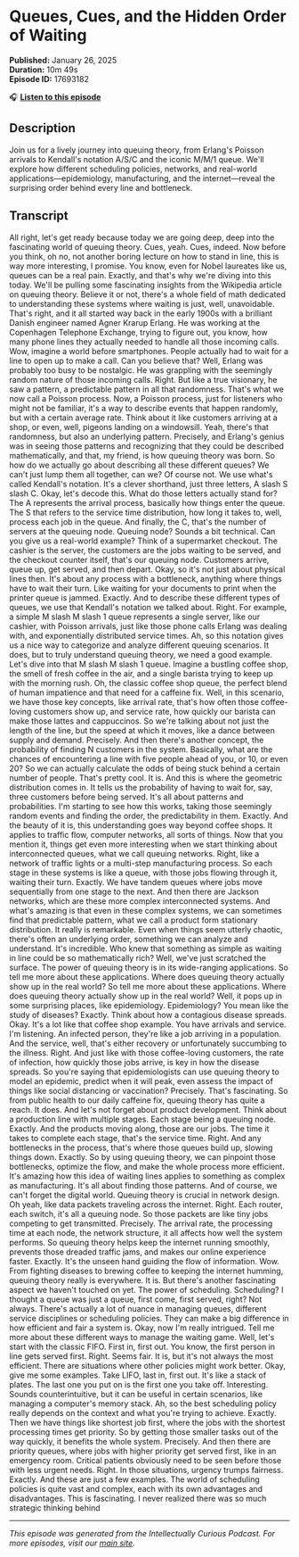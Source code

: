 # Queues, Cues, and the Hidden Order of Waiting

**Published:** January 26, 2025  
**Duration:** 10m 49s  
**Episode ID:** 17693182

🎧 **[Listen to this episode](https://intellectuallycurious.buzzsprout.com/2529712/episodes/17693182-queues-cues-and-the-hidden-order-of-waiting)**

## Description

Join us for a lively journey into queuing theory, from Erlang's Poisson arrivals to Kendall's notation A/S/C and the iconic M/M/1 queue. We'll explore how different scheduling policies, networks, and real-world applications—epidemiology, manufacturing, and the internet—reveal the surprising order behind every line and bottleneck.

## Transcript

All right, let's get ready because today we are going deep, deep into the fascinating world of queuing theory. Cues, yeah. Cues, indeed. Now before you think, oh no, not another boring lecture on how to stand in line, this is way more interesting, I promise. You know, even for Nobel laureates like us, queues can be a real pain. Exactly, and that's why we're diving into this today. We'll be pulling some fascinating insights from the Wikipedia article on queuing theory. Believe it or not, there's a whole field of math dedicated to understanding these systems where waiting is just, well, unavoidable. That's right, and it all started way back in the early 1900s with a brilliant Danish engineer named Agner Krarup Erlang. He was working at the Copenhagen Telephone Exchange, trying to figure out, you know, how many phone lines they actually needed to handle all those incoming calls. Wow, imagine a world before smartphones. People actually had to wait for a line to open up to make a call. Can you believe that? Well, Erlang was probably too busy to be nostalgic. He was grappling with the seemingly random nature of those incoming calls. Right. But like a true visionary, he saw a pattern, a predictable pattern in all that randomness. That's what we now call a Poisson process. Now, a Poisson process, just for listeners who might not be familiar, it's a way to describe events that happen randomly, but with a certain average rate. Think about it like customers arriving at a shop, or even, well, pigeons landing on a windowsill. Yeah, there's that randomness, but also an underlying pattern. Precisely, and Erlang's genius was in seeing those patterns and recognizing that they could be described mathematically, and that, my friend, is how queuing theory was born. So how do we actually go about describing all these different queues? We can't just lump them all together, can we? Of course not. We use what's called Kendall's notation. It's a clever shorthand, just three letters, A slash S slash C. Okay, let's decode this. What do those letters actually stand for? The A represents the arrival process, basically how things enter the queue. The S that refers to the service time distribution, how long it takes to, well, process each job in the queue. And finally, the C, that's the number of servers at the queuing node. Queuing node? Sounds a bit technical. Can you give us a real-world example? Think of a supermarket checkout. The cashier is the server, the customers are the jobs waiting to be served, and the checkout counter itself, that's our queuing node. Customers arrive, queue up, get served, and then depart. Okay, so it's not just about physical lines then. It's about any process with a bottleneck, anything where things have to wait their turn. Like waiting for your documents to print when the printer queue is jammed. Exactly. And to describe these different types of queues, we use that Kendall's notation we talked about. Right. For example, a simple M slash M slash 1 queue represents a single server, like our cashier, with Poisson arrivals, just like those phone calls Erlang was dealing with, and exponentially distributed service times. Ah, so this notation gives us a nice way to categorize and analyze different queuing scenarios. It does, but to truly understand queuing theory, we need a good example. Let's dive into that M slash M slash 1 queue. Imagine a bustling coffee shop, the smell of fresh coffee in the air, and a single barista trying to keep up with the morning rush. Oh, the classic coffee shop queue, the perfect blend of human impatience and that need for a caffeine fix. Well, in this scenario, we have those key concepts, like arrival rate, that's how often those coffee-loving customers show up, and service rate, how quickly our barista can make those lattes and cappuccinos. So we're talking about not just the length of the line, but the speed at which it moves, like a dance between supply and demand. Precisely. And then there's another concept, the probability of finding N customers in the system. Basically, what are the chances of encountering a line with five people ahead of you, or 10, or even 20? So we can actually calculate the odds of being stuck behind a certain number of people. That's pretty cool. It is. And this is where the geometric distribution comes in. It tells us the probability of having to wait for, say, three customers before being served. It's all about patterns and probabilities. I'm starting to see how this works, taking those seemingly random events and finding the order, the predictability in them. Exactly. And the beauty of it is, this understanding goes way beyond coffee shops. It applies to traffic flow, computer networks, all sorts of things. Now that you mention it, things get even more interesting when we start thinking about interconnected queues, what we call queuing networks. Right, like a network of traffic lights or a multi-step manufacturing process. So each stage in these systems is like a queue, with those jobs flowing through it, waiting their turn. Exactly. We have tandem queues where jobs move sequentially from one stage to the next. And then there are Jackson networks, which are these more complex interconnected systems. And what's amazing is that even in these complex systems, we can sometimes find that predictable pattern, what we call a product form stationary distribution. It really is remarkable. Even when things seem utterly chaotic, there's often an underlying order, something we can analyze and understand. It's incredible. Who knew that something as simple as waiting in line could be so mathematically rich? Well, we've just scratched the surface. The power of queuing theory is in its wide-ranging applications. So tell me more about these applications. Where does queuing theory actually show up in the real world? So tell me more about these applications. Where does queuing theory actually show up in the real world? Well, it pops up in some surprising places, like epidemiology. Epidemiology? You mean like the study of diseases? Exactly. Think about how a contagious disease spreads. Okay. It's a lot like that coffee shop example. You have arrivals and service. I'm listening. An infected person, they're like a job arriving in a population. And the service, well, that's either recovery or unfortunately succumbing to the illness. Right. And just like with those coffee-loving customers, the rate of infection, how quickly those jobs arrive, is key in how the disease spreads. So you're saying that epidemiologists can use queuing theory to model an epidemic, predict when it will peak, even assess the impact of things like social distancing or vaccination? Precisely. That's fascinating. So from public health to our daily caffeine fix, queuing theory has quite a reach. It does. And let's not forget about product development. Think about a production line with multiple stages. Each stage being a queuing node. Exactly. And the products moving along, those are our jobs. The time it takes to complete each stage, that's the service time. Right. And any bottlenecks in the process, that's where those queues build up, slowing things down. Exactly. So by using queuing theory, we can pinpoint those bottlenecks, optimize the flow, and make the whole process more efficient. It's amazing how this idea of waiting lines applies to something as complex as manufacturing. It's all about finding those patterns. And of course, we can't forget the digital world. Queuing theory is crucial in network design. Oh yeah, like data packets traveling across the internet. Right. Each router, each switch, it's all a queuing node. So those packets are like tiny jobs competing to get transmitted. Precisely. The arrival rate, the processing time at each node, the network structure, it all affects how well the system performs. So queuing theory helps keep the internet running smoothly, prevents those dreaded traffic jams, and makes our online experience faster. Exactly. It's the unseen hand guiding the flow of information. Wow. From fighting diseases to brewing coffee to keeping the internet humming, queuing theory really is everywhere. It is. But there's another fascinating aspect we haven't touched on yet. The power of scheduling. Scheduling? I thought a queue was just a queue, first come, first served, right? Not always. There's actually a lot of nuance in managing queues, different service disciplines or scheduling policies. They can make a big difference in how efficient and fair a system is. Okay, now I'm really intrigued. Tell me more about these different ways to manage the waiting game. Well, let's start with the classic FIFO. First in, first out. You know, the first person in line gets served first. Right. Seems fair. It is, but it's not always the most efficient. There are situations where other policies might work better. Okay, give me some examples. Take LIFO, last in, first out. It's like a stack of plates. The last one you put on is the first one you take off. Interesting. Sounds counterintuitive, but it can be useful in certain scenarios, like managing a computer's memory stack. Ah, so the best scheduling policy really depends on the context and what you're trying to achieve. Exactly. Then we have things like shortest job first, where the jobs with the shortest processing times get priority. So by getting those smaller tasks out of the way quickly, it benefits the whole system. Precisely. And then there are priority queues, where jobs with higher priority get served first, like in an emergency room. Critical patients obviously need to be seen before those with less urgent needs. Right. In those situations, urgency trumps fairness. Exactly. And these are just a few examples. The world of scheduling policies is quite vast and complex, each with its own advantages and disadvantages. This is fascinating. I never realized there was so much strategic thinking behind

---
*This episode was generated from the Intellectually Curious Podcast. For more episodes, visit our [main site](https://intellectuallycurious.buzzsprout.com).*
